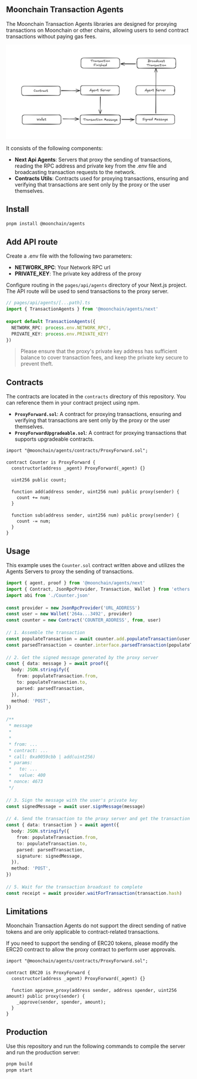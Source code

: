 ## Moonchain Transaction Agents

The Moonchain Transaction Agents libraries are designed for proxying transactions on Moonchain or other chains, allowing users to send contract transactions without paying gas fees.

![](/public/flow.png)

It consists of the following components:

- **Next Api Agents**: Servers that proxy the sending of transactions, reading the RPC address and private key from the .env file and broadcasting transaction requests to the network.
- **Contracts Utils**: Contracts used for proxying transactions, ensuring and verifying that transactions are sent only by the proxy or the user themselves.

## Install

```bash
pnpm install @moonchain/agents
```

## Add API route

Create a .env file with the following two parameters:

- **NETWORK_RPC**: Your Network RPC url
- **PRIVATE_KEY**: The private key address of the proxy

Configure routing in the `pages/api/agents` directory of your Next.js project. The API route will be used to send transactions to the proxy server.

```ts
// pages/api/agents/[...path].ts
import { TransactionAgents } from '@moonchain/agents/next'

export default TransactionAgents({
  NETWORK_RPC: process.env.NETWORK_RPC!,
  PRIVATE_KEY: process.env.PRIVATE_KEY!
})
```

> Please ensure that the proxy's private key address has sufficient balance to cover transaction fees, and keep the private key secure to prevent theft.

## Contracts

The contracts are located in the `contracts` directory of this repository. You can reference them in your contract project using npm.

- **`ProxyForward.sol`**: A contract for proxying transactions, ensuring and verifying that transactions are sent only by the proxy or the user themselves.
- **`ProxyForwardUpgradeable.sol`**: A contract for proxying transactions that supports upgradeable contracts.

```sol
import "@moonchain/agents/contracts/ProxyForward.sol";

contract Counter is ProxyForward {
  constructor(address _agent) ProxyForward(_agent) {}

  uint256 public count;

  function add(address sender, uint256 num) public proxy(sender) {
    count += num;
  }

  function sub(address sender, uint256 num) public proxy(sender) {
    count -= num;
  }
}
```

## Usage

This example uses the `Counter.sol` contract written above and utilizes the Agents Servers to proxy the sending of transactions.

```ts
import { agent, proof } from '@moonchain/agents/next'
import { Contract, JsonRpcProvider, Transaction, Wallet } from 'ethers'
import abi from './Counter.json'

const provider = new JsonRpcProvider('URL_ADDRESS')
const user = new Wallet('264a...3492', provider)
const counter = new Contract('COUNTER_ADDRESS', from, user)

// 1. Assemble the transaction
const populateTransaction = await counter.add.populateTransaction(user.address, 10)
const parsedTransaction = counter.interface.parsedTransaction(populateTransaction)

// 2. Get the signed message generated by the proxy server
const { data: message } = await proof({
  body: JSON.stringify({
    from: populateTransaction.from,
    to: populateTransaction.to,
    parsed: parsedTransaction,
  }),
  method: 'POST',
})

/**
 * message
 *
 *
 * from: ...
 * contract: ...
 * call: 0xa9059cbb | add(uint256)
 * params:
 *   to: ...
 *   value: 400
 * nonce: 4673
 */

// 3. Sign the message with the user's private key
const signedMessage = await user.signMessage(message)

// 4. Send the transaction to the proxy server and get the transaction information
const { data: transaction } = await agent({
  body: JSON.stringify({
    from: populateTransaction.from,
    to: populateTransaction.to,
    parsed: parsedTransaction,
    signature: signedMessage,
  }),
  method: 'POST',
})

// 5. Wait for the transaction broadcast to complete
const receipt = await provider.waitForTransaction(transaction.hash)
```

## Limitations

Moonchain Transaction Agents do not support the direct sending of native tokens and are only applicable to contract-related transactions.

If you need to support the sending of ERC20 tokens, please modify the ERC20 contract to allow the proxy contract to perform user approvals.

```sol
import "@moonchain/agents/contracts/ProxyForward.sol";

contract ERC20 is ProxyForward {
  constructor(address _agent) ProxyForward(_agent) {}

  function approve_proxy(address sender, address spender, uint256 amount) public proxy(sender) {
    _approve(sender, spender, amount);
  }
}
```

## Production

Use this repository and run the following commands to compile the server and run the production server:

```bash
pnpm build
pnpm start
```
